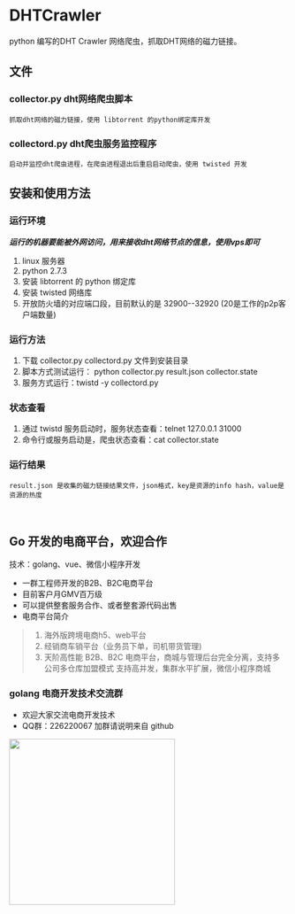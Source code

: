 DHTCrawler
==========

python 编写的DHT Crawler 网络爬虫，抓取DHT网络的磁力链接。


文件
----

### collector.py dht网络爬虫脚本

    抓取dht网络的磁力链接，使用 libtorrent 的python绑定库开发

### collectord.py dht爬虫服务监控程序

    启动并监控dht爬虫进程，在爬虫进程退出后重启启动爬虫，使用 twisted 开发


安装和使用方法
--------------

### 运行环境

*__运行的机器要能被外网访问，用来接收dht网络节点的信息，使用vps即可__*

  1. linux 服务器
  2. python 2.7.3
  3. 安装 libtorrent 的 python 绑定库
  4. 安装 twisted 网络库
  5. 开放防火墙的对应端口段，目前默认的是 32900--32920 (20是工作的p2p客户端数量)

### 运行方法

  1. 下载 collector.py collectord.py 文件到安装目录
  2. 脚本方式测试运行： python collector.py result.json collector.state
  3. 服务方式运行：twistd -y collectord.py

### 状态查看

  1. 通过 twistd 服务启动时，服务状态查看：telnet 127.0.0.1 31000
  2. 命令行或服务启动是，爬虫状态查看：cat collector.state
  
### 运行结果

    result.json 是收集的磁力链接结果文件，json格式，key是资源的info hash，value是资源的热度

<br>

## Go 开发的电商平台，欢迎合作

技术：golang、vue、微信小程序开发

  * 一群工程师开发的B2B、B2C电商平台
  * 目前客户月GMV百万级
  * 可以提供整套服务合作、或者整套源代码出售
  * 电商平台简介
  > 1. 海外版跨境电商h5、web平台
  > 2. 经销商车销平台（业务员下单，司机带货管理)
  > 3. 天阶高性能 B2B、B2C 电商平台，商城与管理后台完全分离，支持多公司多仓库加盟模式
  >    支持高并发，集群水平扩展，微信小程序商城

### golang 电商开发技术交流群

  * 欢迎大家交流电商开发技术
  * QQ群：226220067 加群请说明来自 github

<img src="https://user-images.githubusercontent.com/1860564/174646268-8cfe046d-1937-46c1-9e26-a4424501f158.png" width = "300" align=center />

